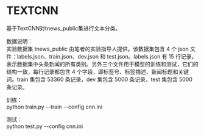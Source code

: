# TEXTCNN
基于TextCNN对tnews_public集进行文本分类。

数据说明：  
  实验数据集 tnews_public 由笔者的实验指导人提供。该数据集包含 4 个 json 文件：labels.json、train.json、dev.json 和 test.json。labels.json 有 15 行记录，表示数据集中头条新闻的所有类别。另外三个文件用于模型的训练和测试，它们的结构一致，每行记录都包含 4 个字段，即标签号、标签描述、新闻标题和关键词。train 集包含 53360 条记录，dev 集包含 5000 条记录，test 集包含 5000 条记录。
  
训练：  
  python train.py --train --config cnn.ini

测试：  
  python test.py --config cnn.ini
